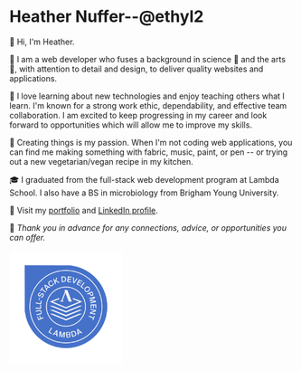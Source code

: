 # Heather Nuffer--@ethyl2

👋 Hi, I'm Heather.

👩 I am a web developer who fuses a background in science 🧪 and the arts 🎨, with attention to detail and design, to deliver quality websites and applications.

🧠 I love learning about new technologies and enjoy teaching others what I learn. I'm known for a strong work ethic, dependability, and effective team collaboration. I am excited to keep progressing in my career and look forward to opportunities which will allow me to improve my skills.

🍳 Creating things is my passion. When I'm not coding web applications, you can find me making something with fabric, music, paint, or pen -- or trying out a new vegetarian/vegan recipe in my kitchen.

🎓 I graduated from the full-stack web development program at Lambda School. I also have a BS in microbiology from Brigham Young University.

🧳 Visit my [portfolio](https://www.heathernuffer.com/) and [LinkedIn profile](https://www.linkedin.com/in/heather-nuffer/).

🙏 _Thank you in advance for any connections, advice, or opportunities you can offer._

<a href="https://www.youracclaim.com/badges/25a7471a-afad-44fb-8da8-5d9f3ea93f39/public_url">
<img src='images/LambdaBadge.png' width=200 align=left>
</a>

<!--
**ethyl2/ethyl2** is a ✨ _special_ ✨ repository because its `README.md` (this file) appears on your GitHub profile.

Here are some ideas to get you started:

- 🔭 I’m currently working on ...
- 🌱 I’m currently learning ...
- 👯 I’m looking to collaborate on ...
- 🤔 I’m looking for help with ...
- 💬 Ask me about ...
- 📫 How to reach me: ...
- 😄 Pronouns: ...
- ⚡ Fun fact: ...
-->
